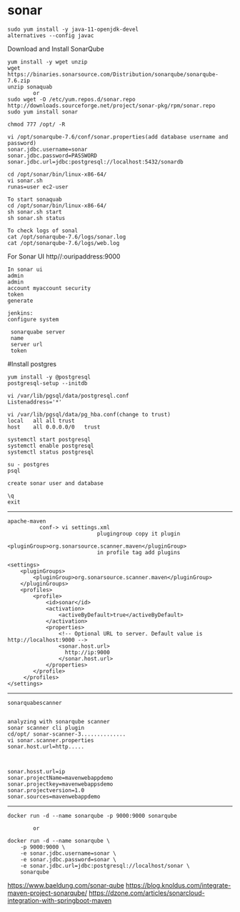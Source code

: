 # sonar

```
sudo yum install -y java-11-openjdk-devel
alternatives --config javac
```
Download and Install SonarQube
```
yum install -y wget unzip
wget https://binaries.sonarsource.com/Distribution/sonarqube/sonarqube-7.6.zip
unzip sonaquab
		or
sudo wget -O /etc/yum.repos.d/sonar.repo http://downloads.sourceforge.net/project/sonar-pkg/rpm/sonar.repo
sudo yum install sonar

chmod 777 /opt/ -R

vi /opt/sonarqube-7.6/conf/sonar.properties(add database username and password)
sonar.jdbc.username=sonar
sonar.jdbc.password=PASSWORD
sonar.jdbc.url=jdbc:postgresql://localhost:5432/sonardb

cd /opt/sonar/bin/linux-x86-64/
vi sonar.sh
runas=user ec2-user

To start sonaquab
cd /opt/sonar/bin/linux-x86-64/
sh sonar.sh start
sh sonar.sh status

To check logs of sonal
cat /opt/sonarqube-7.6/logs/sonar.log
cat /opt/sonarqube-7.6/logs/web.log
```
For Sonar UI
http//:ouripaddress:9000
```
In sonar ui
admin
admin
account myaccount security
token
generate

jenkins:
configure system

 sonarquabe server
 name
 server url
 token
 ```
#Install postgres
```
yum install -y @postgresql
postgresql-setup --initdb

vi /var/lib/pgsql/data/postgresql.conf
Listenaddress='*'

vi /var/lib/pgsql/data/pg_hba.conf(change to trust)
local	all	all	trust
host	all	0.0.0.0/0	trust

systemctl start postgresql
systemctl enable postgresql
systemctl status postgresql

su - postgres
psql

create sonar user and database

\q
exit
```
--------------------------------------------------------------------------------------------
```
apache-maven
          conf-> vi settings.xml
                            plugingroup copy it plugin
                            <pluginGroup>org.sonarsource.scanner.maven</pluginGroup> 
                            in profile tag add plugins

<settings>
    <pluginGroups>
        <pluginGroup>org.sonarsource.scanner.maven</pluginGroup>
    </pluginGroups>
    <profiles>
        <profile>
            <id>sonar</id>
            <activation>
                <activeByDefault>true</activeByDefault>
            </activation>
            <properties>
                <!-- Optional URL to server. Default value is http://localhost:9000 -->
                <sonar.host.url>
                  http://ip:9000
                </sonar.host.url>
            </properties>
        </profile>
     </profiles>
</settings>
```
-----------------------------------------------------
```
sonarquabescanner


analyzing with sonarqube scanner
sonar scanner cli plugin
cd/opt/ sonar-scanner-3..............
vi sonar.scanner.properties
sonar.host.url=http.....



sonar.hosst.url=ip
sonar.projectName=mavenwebappdemo
sonar.projectkey=mavenwebappsdemo
sonar.projectversion=1.0
sonar.sources=mavenwebappdemo
```

-----------------------------------------------------------------------

```
docker run -d --name sonarqube -p 9000:9000 sonarqube

		or

docker run -d --name sonarqube \
    -p 9000:9000 \
    -e sonar.jdbc.username=sonar \
    -e sonar.jdbc.password=sonar \
    -e sonar.jdbc.url=jdbc:postgresql://localhost/sonar \
    sonarqube
```

https://www.baeldung.com/sonar-qube
https://blog.knoldus.com/integrate-maven-project-sonarqube/
https://dzone.com/articles/sonarcloud-integration-with-springboot-maven
